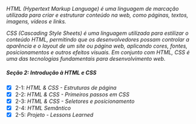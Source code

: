 _HTML (Hypertext Markup Language) é uma linguagem de marcação utilizada para criar e estruturar conteúdo na web, como páginas, textos, imagens, vídeos e links._

_CSS (Cascading Style Sheets) é uma linguagem utilizada para estilizar o conteúdo HTML, permitindo que os desenvolvedores possam controlar a aparência e o layout de um site ou página web, aplicando cores, fontes, posicionamentos e outros efeitos visuais. Em conjunto com HTML, CSS é uma das tecnologias fundamentais para desenvolvimento web._

##### Seção 2: Introdução à HTML e CSS

- [X] 2-1: _HTML & CSS - Estruturas de página_
- [X] 2-2: _HTML & CSS - Primeiros passos em CSS_
- [X] 2-3: _HTML & CSS - Seletores e posicionamento_
- [X] 2-4: _HTML Semântico_
- [X] 2-5: _Projeto - Lessons Learned_